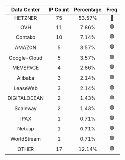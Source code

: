 | Data Center | IP Count | Percentage | Freq |
|:------------:|:--------:|:-----------:|:-----:|
| HETZNER | 75 | 53.57% | 🔴 |
| OVH | 11 | 7.86% | 🟢 |
| Contabo | 10 | 7.14% | 🟢 |
| AMAZON | 5 | 3.57% | 🟢 |
| Google-Cloud | 5 | 3.57% | 🟢 |
| MEVSPACE | 4 | 2.86% | 🟢 |
| Alibaba | 3 | 2.14% | 🟢 |
| LeaseWeb | 3 | 2.14% | 🟢 |
| DIGITALOCEAN | 2 | 1.43% | 🟢 |
| Scaleway | 2 | 1.43% | 🟢 |
| IPAX | 1 | 0.71% | 🟢 |
| Netcup | 1 | 0.71% | 🟢 |
| WorldStream | 1 | 0.71% | 🟢 |
| OTHER | 17 | 12.14% | 🟢 |